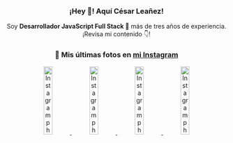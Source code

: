 <div align="center">

<h3>¡Hey 👋! Aquí César Leañez!</h3>

<p>Soy <strong>Desarrollador JavaScript Full Stack 🚀</strong> más de tres años de experiencia.<br />¡Revisa mi contenido 👇!</p>

### 📸 Mis últimas fotos en [mi Instagram](https://instagram.com/cesarsoftware.dev)


<a href='https://instagram.com/p/DKcTQWgxLum' target='_blank'>
  <img width='20%' src='https://instagram.frba4-3.fna.fbcdn.net/v/t51.2885-15/503849034_17919602952097059_4092165478866362923_n.jpg?stp=dst-jpg_e35_tt6&efg=eyJ2ZW5jb2RlX3RhZyI6IkZFRUQuaW1hZ2VfdXJsZ2VuLjE0NDB4MTQ0NS5zZHIuZjc1NzYxLmRlZmF1bHRfaW1hZ2UifQ&_nc_ht=instagram.frba4-3.fna.fbcdn.net&_nc_cat=103&_nc_oc=Q6cZ2QFIN0gcW7TrWB2j3aerQD1LtQ9oou-fB2jZfiEzjIA7N5W72cMAf7M6ifdTn6jVJSw&_nc_ohc=ywOgQY8YdZQQ7kNvwHOWtyR&_nc_gid=qXSdIKiR__z6gDX1ju0LIA&edm=ACWDqb8BAAAA&ccb=7-5&ig_cache_key=MzY0Njg3NDQ4NDgzMDY4MjAyMg%3D%3D.3-ccb7-5&oh=00_AfPKQZuyJgSkPk8kBpFZ_czddd21mhMuhnl6n74ixr65gA&oe=686660E5&_nc_sid=ee9879' alt='Instagram photo' />
</a>
<a href='https://instagram.com/p/DKcTCZnuO-S' target='_blank'>
  <img width='20%' src='https://scontent.cdninstagram.com/v/t51.75761-15/503168549_17919602796097059_3346483577265803486_n.jpg?stp=dst-jpg_e15_tt6&_nc_cat=105&ig_cache_key=MzY0Njg3MzUyNjA5NTkwMDU2Mg%3D%3D.3-ccb1-7&ccb=1-7&_nc_sid=58cdad&efg=eyJ2ZW5jb2RlX3RhZyI6InhwaWRzLjE5MTZ4MTA3OC5zZHIifQ%3D%3D&_nc_ohc=Iu3pZzSb8dQQ7kNvwG6bMqI&_nc_oc=AdmRB2dJLjUtZjUc5KRv5HQbTn3_1KFs1mUfS9Ip5B_221GQ3sBJh5ZCeogZ78HEHpE&_nc_ad=z-m&_nc_cid=1478&_nc_zt=23&_nc_ht=scontent.cdninstagram.com&_nc_gid=qXSdIKiR__z6gDX1ju0LIA&oh=00_AfPy3x0YnJQf3wnnZlpt_TmIc80DskjCrpNEfxQhwRTkUg&oe=68666763' alt='Instagram photo' />
</a>
<a href='https://instagram.com/p/DIt9Oknp-PZ' target='_blank'>
  <img width='20%' src='https://instagram.frba4-3.fna.fbcdn.net/v/t51.2885-15/491444712_17914409433097059_55076089485466172_n.jpg?stp=dst-jpg_e35_tt6&efg=eyJ2ZW5jb2RlX3RhZyI6IkZFRUQuaW1hZ2VfdXJsZ2VuLjU1MngzNDEuc2RyLmY3NTc2MS5kZWZhdWx0X2ltYWdlIn0&_nc_ht=instagram.frba4-3.fna.fbcdn.net&_nc_cat=103&_nc_oc=Q6cZ2QFIN0gcW7TrWB2j3aerQD1LtQ9oou-fB2jZfiEzjIA7N5W72cMAf7M6ifdTn6jVJSw&_nc_ohc=07rwVMR5tMUQ7kNvwEZcdqY&_nc_gid=qXSdIKiR__z6gDX1ju0LIA&edm=ACWDqb8BAAAA&ccb=7-5&ig_cache_key=MzYxNTgxNTM1ODA3ODI0Nzg5Nw%3D%3D.3-ccb7-5&oh=00_AfN9gdJw06E_rm5ZPGUKVNjz-3NqE3n3gcYP8XYwzJCIIg&oe=686654EB&_nc_sid=ee9879' alt='Instagram photo' />
</a>
<a href='https://instagram.com/p/DICt8_ruj1K' target='_blank'>
  <img width='20%' src='https://scontent.cdninstagram.com/v/t51.71878-15/487811720_2261442050918393_7784971145546330846_n.jpg?stp=dst-jpg_e15_tt6&_nc_cat=104&ig_cache_key=MzYwMzY0NDc1NTQ5MDc4MjUzOA%3D%3D.3-ccb1-7&ccb=1-7&_nc_sid=58cdad&efg=eyJ2ZW5jb2RlX3RhZyI6InhwaWRzLjY0MHgxMTU2LnNkciJ9&_nc_ohc=kIAOdMqm3XsQ7kNvwEORZEp&_nc_oc=AdlUsUHL-lZwKoxyGbGsNEjuYuSeZop9HtPXWqoeYoCXWufeOEQfVg3q6LWUIiebdTQ&_nc_ad=z-m&_nc_cid=1478&_nc_zt=23&_nc_ht=scontent.cdninstagram.com&_nc_gid=qXSdIKiR__z6gDX1ju0LIA&oh=00_AfNoyev6ohTtyF_P2FQPCBwMLL75KT1OsxU-LQcgjMAbSw&oe=686679E4' alt='Instagram photo' />
</a>

</div>
